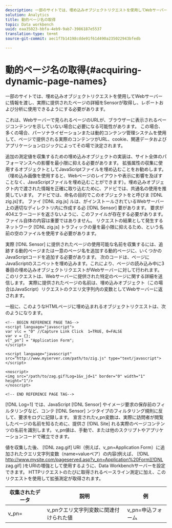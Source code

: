```yaml
---
description: 一部のサイトでは、埋め込みオブジェクトリクエストを使用してWebサーバーに情報を渡し、実際に提供されたページの詳細をSensorが取得し、レポートおよび分析に使用できるようにする必要があります。
solution: Analytics
title: 動的ページ名の取得
topic: Data workbench
uuid: eaa35023-bbfa-4eb9-9ab7-3986187e5537
translation-type: tm+mt
source-git-commit: aec1f7b14198cdde91f61d490a235022943bfedb

---
```



# 動的ページ名の取得{#acquiring-dynamic-page-names}

一部のサイトでは、埋め込みオブジェクトリクエストを使用してWebサーバーに情報を渡し、実際に提供されたページの詳細をSensorが取得し、レポートおよび分析に使用できるようにする必要があります。

これは、Webサーバーで見られるページのURLが、ブラウザーに表示されるページコンテンツを示していない場合に必要になる可能性があります。 この場合、多くの場合、パーソナライゼーションまたは動的コンテンツ管理システムを使用して、ページで提供される実際のコンテンツがURL、cookie、関連データおよびアプリケーションロジックによってその場で決定されます。

追加の測定値を収集するための埋め込みオブジェクトの実装は、サイト全体のパフォーマンスへの影響を最小限に抑える必要があります。 拡張属性の収集に使用するオブジェクトとしてJavaScriptファイルを埋め込むことをお勧めします。 （埋め込み画像を使用すると、Webページのレイアウトや表示に影響を及ぼすことなく、JavaScriptファイルを埋め込むことができます）。埋め込みオブジェクト内で渡された情報を正確に取り込むために、アドビでは、共通名の使用を推奨しています。 アドビでは、命名の目的でこのオブジェクトをと呼びま [!DNL zig.js]す。 ファイ [!DNL zig.js] ルは、がインストールされているWebサーバー上の適切なディレクトリ内に作成する必 [!DNL Sensor] 要があります。 要求が404エラーコードを返さないように、このファイルが存在する必要があります。 ファイル自体の内容は重要ではありません。 リクエストの結果として発生するネットワーク [!DNL zig.js] トラフィックの量を最小限に抑えるため、という名前の空のファイルを使用する必要があります。

実際 [!DNL Sensor] に提供されたページの使用可能な名前を収集するには、追跡する動的ページまたは一意のページ名を追加する動的ページに、いくつかのJavaScriptコードを追加する必要があります。 次のコードは、ページにJavaScriptのスニペットを埋め込みます。これにより、ページの読み込み中に3番目の埋め込みオブジェクトリクエストがWebサーバーに対して行われます。 このリクエストは、Webサーバーに提供された特定のページに関する詳細を送信します。 実際に提供されたページの名前は、埋め込みオブジェクト（この場合はJavaScript）リクエストのクエリ文字列内の変数としてWebサーバーに返されます。

一般に、このようなHTMLページに埋め込まれるオブジェクトリクエストは、次のようになります。

```
<!-- BEGIN REFERENCE PAGE TAG--> 
<script language="javascript"> 
var vlc = "0" //Capture Link Click  1=TRUE, 0=FALSE 
var v = {}; 
v["_pn"] = "Application Form"; 
</script> 
 
<script language="javascript" src=”http://www.myserver.com/path/to/zig.js" type="text/javascript"></script> 
 
<noscript> 
<img src="/path/to/zag.gif?Log=1&v_jd=1" border="0" width="1" height="1"/> 
</noscript> 
 
<!-- END REFERENCE PAGE TAG-->
```

[!DNL Log=1] では、JavaScript [!DNL Sensor] やイメージ要求の保存前のフィルタリングなど、コンテ [!DNL Sensor] ンツタイプのフィルタリング規則に反して、要求をログに記録します。 宣言されたv_pn変数は、実際に訪問者が閲覧したページの名前を知るために、提供さ [!DNL Site] れる実際のページコンテンツの名前を識別します。 v_pn値は、手動で、または他のスクリプトやアプリケーションコードで確立できます。

値を収集した後、 [!DNL zag.gif] URI（例えば、v_pn=Application Form）に追加されたクエリ文字列変数（name=valueペア）の内容(例えば、 [!DNL http://www.mysite.com/pageserved.asp?v_pn=Application%20Form][!DNL zag.gif] )をURIの増強として使用するように、Data Workbenchサーバーを設定できます。 HTTPリクエストのたびに取得されるベースライン測定に加え、このリクエストを使用して拡張測定が取得されます。

| 収集されたデータ | 説明 | 例 |
|---|---|---|
| v_pn= | v_pnクエリ文字列変数に関連付けられた値 | v_pn=申込フォーム |

